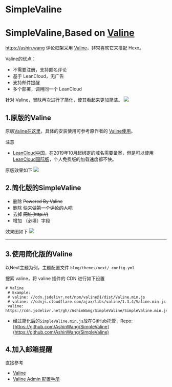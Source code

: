 # SimpleValine
# SimpleValine,Based on [Valine](https://valine.js.org)

https://ashin.wang 评论框架采用 [Valine](https://valine.js.org)，非常喜欢它来搭配 Hexo。

Valine的优点：

+ 不需要注册，支持匿名评论
+ 基于 LeanCloud，无广告
+ 支持邮件提醒
+ 多个部署，调用同一个 LeanCloud

针对 Valine，冒昧再次进行了简化，使其看起来更加简洁。
![](https://tva1.sinaimg.cn/large/006tNbRwgy1gbf0edy5igj31a00jgwfi.jpg)


<!--more-->

## 1.原版的Valine

原版[Valine在这里](https://valine.js.org)，具体的安装使用可参考原作者的 [Valine使用](https://valine.js.org)。

注意 

+ [LeanCloud中国](http://leancloud.cn)，在2019年10月起绑定的域名需要备案，但是可以使用[LeanCloud国际版](http://LeanCloud.app)，个人免费版的加载速度都不快。

原版效果如下
![](https://tva1.sinaimg.cn/large/006y8mN6ly1g6zg3gv8i9j30ke0cwwf1.jpg)

## 2.简化版的SimpleValine

+ 删除 ~~Powered By Valine~~
+ 删除 ~~快来做第一个评论的人吧~~
+ 去掉 ~~网址(http://)~~
+ 增加 （必填）字段

效果图如下
![](https://tva1.sinaimg.cn/large/006tNbRwgy1gbf0edy5igj31a00jgwfi.jpg)

------

## 3.使用简化版的Valine

以Next主题为例，主题配置文件 `blog⁩/⁨themes⁩/⁨next⁩/⁨_config.yml`

搜索 valine，将 valine 插件的 CDN 进行如下设置

 ```
# Valine
  # Example:
  # valine: //cdn.jsdelivr.net/npm/valine@1/dist/Valine.min.js
  # valine: //cdnjs.cloudflare.com/ajax/libs/valine/1.3.4/Valine.min.js
  valine: https://cdn.jsdelivr.net/gh//AshinWang/SimpleValine/SimpleValine.min.js
 ```

 + 经过简化后的`SimpleValine.min.js`放在GitHub托管，Repo:[https://github.com/AshinWang/SimpleValine](https://github.com/AshinWang/SimpleValine)


## 4.加入邮箱提醒

直接参考

+ [Valine](https://valine.js.org/notify.html)
+ [Valine Admin 配置手册](https://deserts.io/valine-admin-document/)


